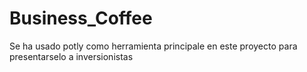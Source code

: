 # Business_Coffee
Se ha usado potly como herramienta principale en este proyecto para presentarselo a inversionistas
